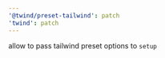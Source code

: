 ```yaml
---
'@twind/preset-tailwind': patch
'twind': patch
---
```


allow to pass tailwind preset options to `setup`
